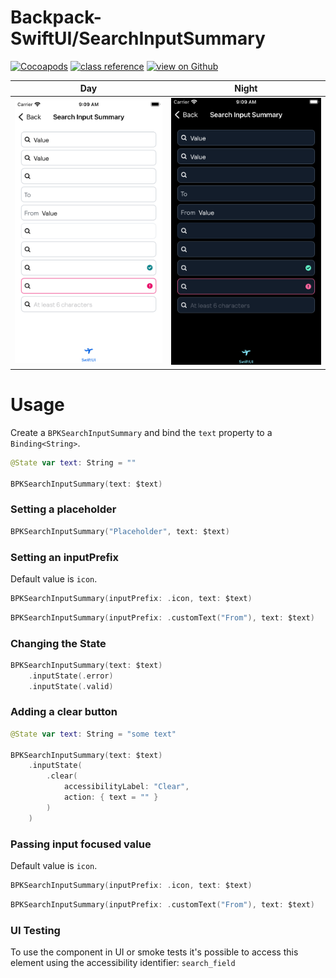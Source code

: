 #  Backpack-SwiftUI/SearchInputSummary

[![Cocoapods](https://img.shields.io/cocoapods/v/Backpack-SwiftUI.svg?style=flat)](hhttps://cocoapods.org/pods/Backpack-SwiftUI)
[![class reference](https://img.shields.io/badge/Class%20reference-iOS-blue)](https://backpack.github.io/ios/versions/latest/swiftui/Structs/BPKSearchInputSummary.html)
[![view on Github](https://img.shields.io/badge/Source%20code-GitHub-lightgrey)](https://github.com/Skyscanner/backpack-ios/tree/main/Backpack-SwiftUI/SearchInputSummary)

| Day | Night |
| --- | --- |
| <img src="https://raw.githubusercontent.com/Skyscanner/backpack-ios/main/screenshots/iPhone-swiftui_search-input-summary___default_lm.png" alt="" width="375" /> |<img src="https://raw.githubusercontent.com/Skyscanner/backpack-ios/main/screenshots/iPhone-swiftui_search-input-summary___default_dm.png" alt="" width="375" /> |

# Usage

Create a `BPKSearchInputSummary` and bind the `text` property to a `Binding<String>`.

```swift
@State var text: String = ""

BPKSearchInputSummary(text: $text)
```

### Setting a placeholder

```swift
BPKSearchInputSummary("Placeholder", text: $text)
```

### Setting an inputPrefix
Default value is `icon`.

```swift
BPKSearchInputSummary(inputPrefix: .icon, text: $text)
```

```swift
BPKSearchInputSummary(inputPrefix: .customText("From"), text: $text)
```

### Changing the State
    
```swift
BPKSearchInputSummary(text: $text)
    .inputState(.error)
    .inputState(.valid)
```

### Adding a clear button

```swift
@State var text: String = "some text"

BPKSearchInputSummary(text: $text)
    .inputState(
        .clear(
            accessibilityLabel: "Clear",
            action: { text = "" }
        )
    )
```

### Passing input focused value
Default value is `icon`.

```swift
BPKSearchInputSummary(inputPrefix: .icon, text: $text)
```

```swift
BPKSearchInputSummary(inputPrefix: .customText("From"), text: $text)
```

### UI Testing
To use the component in UI or smoke tests it's possible to access this element using the accessibility identifier: `search_field`